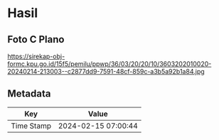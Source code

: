 # Hasil

## Foto C Plano

https://sirekap-obj-formc.kpu.go.id/15f5/pemilu/ppwp/36/03/20/20/10/3603202010020-20240214-213003--c2877dd9-7591-48cf-859c-a3b5a92b1a84.jpg


## Metadata

| Key        | Value               |
| ---------- | ------------------- |
| Time Stamp | 2024-02-15 07:00:44 |



